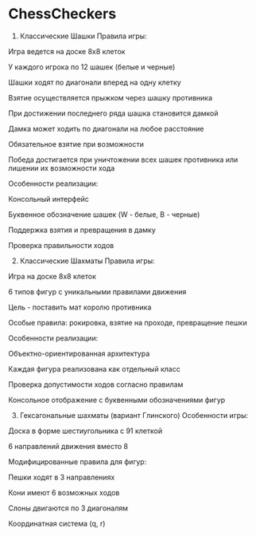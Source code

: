 # ChessCheckers
1. Классические Шашки
Правила игры:

Игра ведется на доске 8x8 клеток

У каждого игрока по 12 шашек (белые и черные)

Шашки ходят по диагонали вперед на одну клетку

Взятие осуществляется прыжком через шашку противника

При достижении последнего ряда шашка становится дамкой

Дамка может ходить по диагонали на любое расстояние

Обязательное взятие при возможности

Победа достигается при уничтожении всех шашек противника или лишении их возможности хода

Особенности реализации:

Консольный интерфейс

Буквенное обозначение шашек (W - белые, B - черные)

Поддержка взятия и превращения в дамку

Проверка правильности ходов

2. Классические Шахматы
Правила игры:

Игра на доске 8x8 клеток

6 типов фигур с уникальными правилами движения

Цель - поставить мат королю противника

Особые правила: рокировка, взятие на проходе, превращение пешки

Особенности реализации:

Объектно-ориентированная архитектура

Каждая фигура реализована как отдельный класс

Проверка допустимости ходов согласно правилам

Консольное отображение с буквенными обозначениями фигур

3. Гексагональные шахматы (вариант Глинского)
Особенности игры:

Доска в форме шестиугольника с 91 клеткой

6 направлений движения вместо 8

Модифицированные правила для фигур:

Пешки ходят в 3 направлениях

Кони имеют 6 возможных ходов

Слоны двигаются по 3 диагоналям

Координатная система (q, r)
